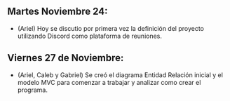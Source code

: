 ## Martes Noviembre 24:

- (Ariel) Hoy se discutio por primera vez la definición del proyecto utilizando Discord como plataforma de reuniones.

## Viernes 27 de Noviembre:

- (Ariel, Caleb y Gabriel) Se creó el diagrama Entidad Relación inicial y el modelo MVC para comenzar a trabajar y analizar como crear
el programa.
